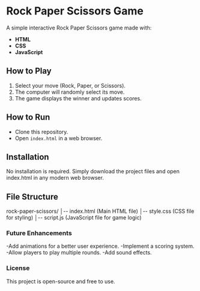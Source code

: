 # Rock Paper Scissors Game
A simple interactive Rock Paper Scissors game made with:
- **HTML**
- **CSS**
- **JavaScript**

## How to Play
1. Select your move (Rock, Paper, or Scissors).
2. The computer will randomly select its move.
3. The game displays the winner and updates scores.

## How to Run
- Clone this repository.
- Open `index.html` in a web browser.


## Installation

No installation is required. Simply download the project files and open index.html in any modern web browser.

## File Structure

rock-paper-scissors/
│-- index.html  (Main HTML file)
│-- style.css   (CSS file for styling)
│-- script.js   (JavaScript file for game logic)

### Future Enhancements

-Add animations for a better user experience.
-Implement a scoring system.
-Allow players to play multiple rounds.
-Add sound effects.


### License

This project is open-source and free to use.


 



